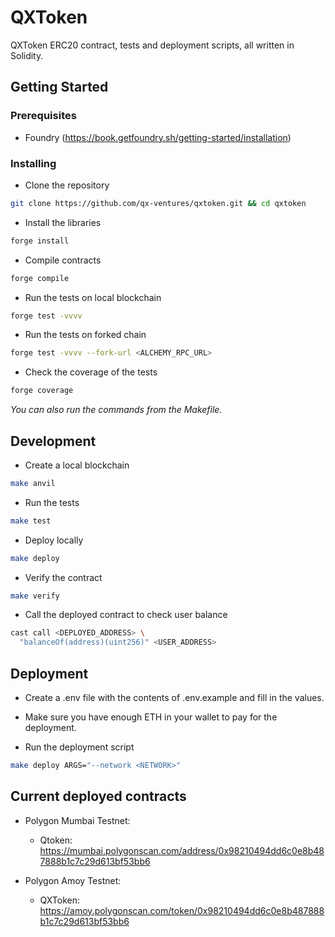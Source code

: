 # QXToken

QXToken ERC20 contract, tests and deployment scripts, all written in Solidity.

## Getting Started

### Prerequisites

- Foundry (https://book.getfoundry.sh/getting-started/installation)

### Installing

- Clone the repository
```bash
git clone https://github.com/qx-ventures/qxtoken.git && cd qxtoken
```
- Install the libraries
```bash
forge install
```
- Compile contracts
```bash
forge compile
```
- Run the tests on local blockchain
```bash
forge test -vvvv
```
- Run the tests on forked chain
```bash
forge test -vvvv --fork-url <ALCHEMY_RPC_URL>
```
- Check the coverage of the tests
```bash
forge coverage
```

*You can also run the commands from the Makefile.*

## Development

- Create a local blockchain
```bash
make anvil
```
- Run the tests
```bash
make test
```
- Deploy locally
```bash
make deploy
```
- Verify the contract
```bash
make verify
```
- Call the deployed contract to check user balance
```bash
cast call <DEPLOYED_ADDRESS> \
  "balanceOf(address)(uint256)" <USER_ADDRESS>
```



## Deployment

- Create a .env file with the contents of .env.example and fill in the values.

- Make sure you have enough ETH in your wallet to pay for the deployment.

- Run the deployment script
```bash
make deploy ARGS="--network <NETWORK>"
```

## Current deployed contracts

- Polygon Mumbai Testnet:
  - Qtoken: https://mumbai.polygonscan.com/address/0x98210494dd6c0e8b487888b1c7c29d613bf53bb6

- Polygon Amoy Testnet:
  - QXToken: https://amoy.polygonscan.com/token/0x98210494dd6c0e8b487888b1c7c29d613bf53bb6